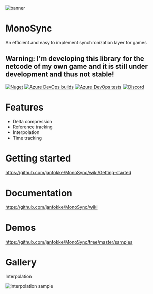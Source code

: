 ![banner](https://user-images.githubusercontent.com/17224428/73125281-6c754580-3fa5-11ea-904e-bfe19d2d4088.png)
# MonoSync
An efficient and easy to implement synchronization layer for games

## Warning: I'm developing this library for the netcode of my own game and it is still under development and thus not stable!

[![Nuget](https://img.shields.io/nuget/v/MonoSync?color=8a2be2)](https://www.nuget.org/packages/MonoSync/)
[![Azure DevOps builds](https://img.shields.io/azure-devops/build/janfokkeurk/318f0567-2f7e-47d9-b32b-69fb0257ee68/1)](https://dev.azure.com/janfokkeurk/MonoSync/_build?definitionId=1&_a=summary&view=runs)
[![Azure DevOps tests](https://img.shields.io/azure-devops/tests/janfokkeurk/MonoSync/1)](https://dev.azure.com/janfokkeurk/MonoSync/_build?definitionId=1&_a=summary&view=runs)
[![Discord](https://img.shields.io/discord/670985266374115370)](https://discord.gg/GNnKY6j)


# Features

* Delta compression
* Reference tracking
* Interpolation
* Time tracking

# Getting started
https://github.com/janfokke/MonoSync/wiki/Getting-started

# Documentation
https://github.com/janfokke/MonoSync/wiki

# Demos
https://github.com/janfokke/MonoSync/tree/master/samples

# Gallery
Interpolation

![Interpolation sample](https://media.giphy.com/media/H1vs2LGitZ7iYeHYph/giphy.gif)
